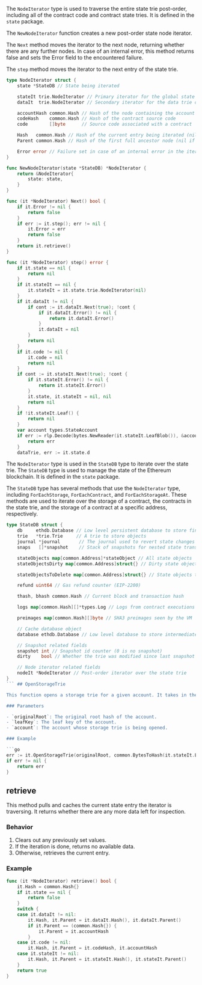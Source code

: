 The `NodeIterator` type is used to traverse the entire state trie post-order, including all of the contract code and contract state tries. It is defined in the `state` package.

The `NewNodeIterator` function creates a new post-order state node iterator.

The `Next` method moves the iterator to the next node, returning whether there are any further nodes. In case of an internal error, this method returns false and sets the Error field to the encountered failure.

The `step` method moves the iterator to the next entry of the state trie.

```go
type NodeIterator struct {
	state *StateDB // State being iterated

	stateIt trie.NodeIterator // Primary iterator for the global state trie
	dataIt  trie.NodeIterator // Secondary iterator for the data trie of a contract

	accountHash common.Hash // Hash of the node containing the account
	codeHash    common.Hash // Hash of the contract source code
	code        []byte      // Source code associated with a contract

	Hash   common.Hash // Hash of the current entry being iterated (nil if not standalone)
	Parent common.Hash // Hash of the first full ancestor node (nil if current is the root)

	Error error // Failure set in case of an internal error in the iterator
}

func NewNodeIterator(state *StateDB) *NodeIterator {
	return &NodeIterator{
		state: state,
	}
}

func (it *NodeIterator) Next() bool {
	if it.Error != nil {
		return false
	}
	if err := it.step(); err != nil {
		it.Error = err
		return false
	}
	return it.retrieve()
}

func (it *NodeIterator) step() error {
	if it.state == nil {
		return nil
	}
	if it.stateIt == nil {
		it.stateIt = it.state.trie.NodeIterator(nil)
	}
	if it.dataIt != nil {
		if cont := it.dataIt.Next(true); !cont {
			if it.dataIt.Error() != nil {
				return it.dataIt.Error()
			}
			it.dataIt = nil
		}
		return nil
	}
	if it.code != nil {
		it.code = nil
		return nil
	}
	if cont := it.stateIt.Next(true); !cont {
		if it.stateIt.Error() != nil {
			return it.stateIt.Error()
		}
		it.state, it.stateIt = nil, nil
		return nil
	}
	if !it.stateIt.Leaf() {
		return nil
	}
	var account types.StateAccount
	if err := rlp.Decode(bytes.NewReader(it.stateIt.LeafBlob()), &account); err != nil {
		return err
	}
	dataTrie, err := it.state.d
```

The `NodeIterator` type is used in the `StateDB` type to iterate over the state trie. The `StateDB` type is used to manage the state of the Ethereum blockchain. It is defined in the `state` package.

The `StateDB` type has several methods that use the `NodeIterator` type, including `ForEachStorage`, `ForEachContract`, and `ForEachStorageAt`. These methods are used to iterate over the storage of a contract, the contracts in the state trie, and the storage of a contract at a specific address, respectively.

```go
type StateDB struct {
	db     ethdb.Database // Low level persistent database to store final content
	trie   *trie.Trie     // A trie to store objects
	journal *journal       // The journal used to revert state changes
	snaps   []*snapshot    // Stack of snapshots for nested state transitions

	stateObjects map[common.Address]*stateObject // All state objects
	stateObjectsDirty map[common.Address]struct{} // Dirty state objects

	stateObjectsToDelete map[common.Address]struct{} // State objects to be deleted at the end of the state transition

	refund uint64 // Gas refund counter (EIP-2200)

	thash, bhash common.Hash // Current block and transaction hash

	logs map[common.Hash][]*types.Log // Logs from contract executions

	preimages map[common.Hash][]byte // SHA3 preimages seen by the VM

	// Cache database object
	database ethdb.Database // Low level database to store intermediate state trie nodes

	// Snapshot related fields
	snapshot int // Snapshot id counter (0 is no snapshot)
	dirty    bool // Whether the trie was modified since last snapshot

	// Node iterator related fields
	nodeIt *NodeIterator // Post-order iterator over the state trie
}
``` ## OpenStorageTrie

This function opens a storage trie for a given account. It takes in the original root hash, the account's leaf key, and the account's root hash. It returns an error if there is any issue opening the storage trie.

### Parameters

- `originalRoot`: The original root hash of the account.
- `leafKey`: The leaf key of the account.
- `account`: The account whose storage trie is being opened.

### Example

```go
err := it.OpenStorageTrie(originalRoot, common.BytesToHash(it.stateIt.LeafKey()), account.Root)
if err != nil {
    return err
}
```

## retrieve

This method pulls and caches the current state entry the iterator is traversing. It returns whether there are any more data left for inspection.

### Behavior

1. Clears out any previously set values.
2. If the iteration is done, returns no available data.
3. Otherwise, retrieves the current entry.

### Example

```go
func (it *NodeIterator) retrieve() bool {
    it.Hash = common.Hash{}
    if it.state == nil {
        return false
    }
    switch {
    case it.dataIt != nil:
        it.Hash, it.Parent = it.dataIt.Hash(), it.dataIt.Parent()
        if it.Parent == (common.Hash{}) {
            it.Parent = it.accountHash
        }
    case it.code != nil:
        it.Hash, it.Parent = it.codeHash, it.accountHash
    case it.stateIt != nil:
        it.Hash, it.Parent = it.stateIt.Hash(), it.stateIt.Parent()
    }
    return true
}
```